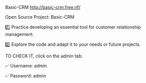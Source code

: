 Basic-CRM
http://basic-crm.free.nf/

Open Source Project: Basic-CRM

1️⃣ Practice developing an essential tool for customer relationship management.

2️⃣ Explore the code and adapt it to your needs or future projects.

TO CHECK IT, click on the admin tab:

✅ Username: admin

✅ Password: admin
